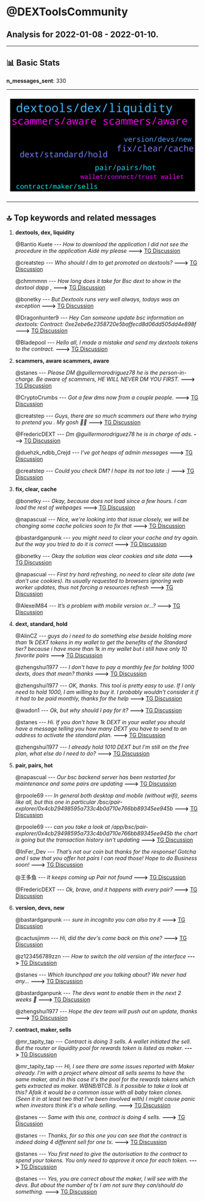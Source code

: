 # **@DEXToolsCommunity**
 ## Analysis for **2022-01-08** - **2022-01-10**.

---

## 📊 **Basic Stats**

**n_messages_sent**: 330

---
![wordcloud](DEXToolsCommunity_2Days_wordcloud.png)

---


## 🔝 **Top keywords and related messages**

1. **dextools, dex, liquidity**

    @Bantio Kuete --- *How to download the application I did not see the procedure in the application Aidé my please* **--->** [TG Discussion](https://t.me/DEXToolsCommunity/323786)

    @creatstep --- *Who should I dm to get promoted on dextools?* **--->** [TG Discussion](https://t.me/DEXToolsCommunity/323568)

    @chmmmnn --- *How long does it take for Bsc dext to show in the dextool dapp ,* **--->** [TG Discussion](https://t.me/DEXToolsCommunity/322963)

    @bonetky --- *But Dextools runs very well always, todays was an exception* **--->** [TG Discussion](https://t.me/DEXToolsCommunity/323268)

    @Dragonhunter9 --- *Hey  Can someone update bsc information on dextools: Contract: 0xe2ebe6e2358720e5baffecd8d06dd505dd4e898f* **--->** [TG Discussion](https://t.me/DEXToolsCommunity/323333)

    @Bladepool --- *Hello all, I made a mistake and send my dextools tokens to the contract.* **--->** [TG Discussion](https://t.me/DEXToolsCommunity/323187)

2. **scammers, aware scammers, aware**

    @stanes --- *Please DM @guillermorodriguez78 he is the person-in-charge.  Be aware of scammers, HE WILL NEVER DM YOU FIRST.* **--->** [TG Discussion](https://t.me/DEXToolsCommunity/323828)

    @CryptoCrumbs --- *Got a few dms now from a couple people.* **--->** [TG Discussion](https://t.me/DEXToolsCommunity/323757)

    @creatstep --- *Guys, there are so much scammers out there who trying to pretend you . My gosh 🤦‍♂️* **--->** [TG Discussion](https://t.me/DEXToolsCommunity/323599)

    @FredericDEXT --- *Dm @guillermorodriguez78 he is in charge of ads.* **--->** [TG Discussion](https://t.me/DEXToolsCommunity/323594)

    @duehzk_ndbb_Crejd --- *I’ve got heaps of admin messages* **--->** [TG Discussion](https://t.me/DEXToolsCommunity/323379)

    @creatstep --- *Could you check DM? I hope its not too late :)* **--->** [TG Discussion](https://t.me/DEXToolsCommunity/323593)

3. **fix, clear, cache**

    @bonetky --- *Okay, because does not load since a few hours. I can load the rest of webpages* **--->** [TG Discussion](https://t.me/DEXToolsCommunity/323246)

    @napascual --- *Nice, we're looking into that issue closely, we will be changing some cache policies soon to fix that* **--->** [TG Discussion](https://t.me/DEXToolsCommunity/323269)

    @bastardganpunk --- *you might need to clear your cache and try again. but the way you tried to do it is correct* **--->** [TG Discussion](https://t.me/DEXToolsCommunity/322894)

    @bonetky --- *Okay the solution was clear cookies and site data* **--->** [TG Discussion](https://t.me/DEXToolsCommunity/323249)

    @napascual --- *First try hard refreshing, no need to clear site data (we don't use cookies). Its usually requested to browsers ignoring web worker updates, thus not forcing a resources refresh* **--->** [TG Discussion](https://t.me/DEXToolsCommunity/323254)

    @AlexeiM84 --- *It’s a problem with mobile version or…?* **--->** [TG Discussion](https://t.me/DEXToolsCommunity/323520)

4. **dext, standard, hold**

    @AlinCZ --- *guys do i need to do something else beside holding more than 1k DEXT tokens in my wallet to get the benefits of the Standard tier?  because i have more than 1k in my wallet but i still have only 10 favorite pairs* **--->** [TG Discussion](https://t.me/DEXToolsCommunity/323316)

    @zhengshui1977 --- *I don't have to pay a monthly fee for holding 1000 dexts, does that mean? thanks* **--->** [TG Discussion](https://t.me/DEXToolsCommunity/323438)

    @zhengshui1977 --- *OK, thanks. This tool is pretty easy to use. If I only need to hold 1000, I am willing to buy it. I probably wouldn't consider it if it had to be paid monthly, thanks for the help* **--->** [TG Discussion](https://t.me/DEXToolsCommunity/323441)

    @wadon1 --- *Ok, but why should I pay for it?* **--->** [TG Discussion](https://t.me/DEXToolsCommunity/322881)

    @stanes --- *Hi. If you don't have 1k DEXT in your wallet you should have a message telling you how many DEXT you have to send to an address to activate the standard plan.* **--->** [TG Discussion](https://t.me/DEXToolsCommunity/322910)

    @zhengshui1977 --- *I already hold 1010 DEXT but I'm still on the free plan, what else do I need to do?* **--->** [TG Discussion](https://t.me/DEXToolsCommunity/323452)

5. **pair, pairs, hot**

    @napascual --- *Our bsc backend server has been restarted for maintenance and some pairs are updating* **--->** [TG Discussion](https://t.me/DEXToolsCommunity/323802)

    @rpoole69 --- *In general both desktop and mobile (without wifi), seems like all, but this one in particular /bsc/pair-explorer/0x4cb29498595a733c4b0d710e766bb89345ee945b* **--->** [TG Discussion](https://t.me/DEXToolsCommunity/323799)

    @rpoole69 --- *can you take a look at /app/bsc/pair-explorer/0x4cb29498595a733c4b0d710e766bb89345ee945b the chart is going but the transaction history isn't updating* **--->** [TG Discussion](https://t.me/DEXToolsCommunity/322911)

    @InFer_Dev --- *That’s not our coin but thanks for the response! Gotcha and I saw that you offer hot pairs I can read those! Hope to do Business soon!* **--->** [TG Discussion](https://t.me/DEXToolsCommunity/322704)

    @王多鱼 --- *It keeps coming up Pair not found* **--->** [TG Discussion](https://t.me/DEXToolsCommunity/323065)

    @FredericDEXT --- *Ok, brave, and it happens with every pair?* **--->** [TG Discussion](https://t.me/DEXToolsCommunity/323288)

6. **version, devs, new**

    @bastardganpunk --- *sure in incognito you can also try it* **--->** [TG Discussion](https://t.me/DEXToolsCommunity/322896)

    @cactusjimm --- *Hi, did the dev's come back on this one?* **--->** [TG Discussion](https://t.me/DEXToolsCommunity/323774)

    @z123456789zzn --- *How to switch the old version of the interface* **--->** [TG Discussion](https://t.me/DEXToolsCommunity/323807)

    @stanes --- *Which launchpad are you talking about? We never had any...* **--->** [TG Discussion](https://t.me/DEXToolsCommunity/323382)

    @bastardganpunk --- *The devs want to enable them in the next 2 weeks 🙂* **--->** [TG Discussion](https://t.me/DEXToolsCommunity/323778)

    @zhengshui1977 --- *Hope the dev team will push out an update, thanks* **--->** [TG Discussion](https://t.me/DEXToolsCommunity/323474)

7. **contract, maker, sells**

    @mr_tapity_tap --- *Contract is doing 3 sells. A wallet initiated the sell. But the router or liquidity pool for rewards token is listed as maker.* **--->** [TG Discussion](https://t.me/DEXToolsCommunity/323678)

    @mr_tapity_tap --- *Hi,  I see there are some issues reported with Maker already.  I'm with a project where almost all sells seems to have the same maker, and in this case it's the pool for the rewards tokens which gets extracted as maker. WBNB/BTCB.  Is it possible to take a look at this? Afaik it would be a common issue with all baby token clones. (Seen it in at least two that I've been involved with)  I might cause panic when investors think it's a whale selling.* **--->** [TG Discussion](https://t.me/DEXToolsCommunity/323663)

    @stanes --- *Same with this one, contract is doing 4 sells.* **--->** [TG Discussion](https://t.me/DEXToolsCommunity/323679)

    @stanes --- *Thanks, for so this one you can see that the contract is indeed doing 4 different sell for one tx.* **--->** [TG Discussion](https://t.me/DEXToolsCommunity/323676)

    @stanes --- *You first need to give the autorisation to the contract to spend your tokens.  You only need to approve it once for each token.* **--->** [TG Discussion](https://t.me/DEXToolsCommunity/322880)

    @stanes --- *Yes, you are correct about the maker, I will see with the devs. But about the number of tx I am not sure they can/should do something.* **--->** [TG Discussion](https://t.me/DEXToolsCommunity/323681)


